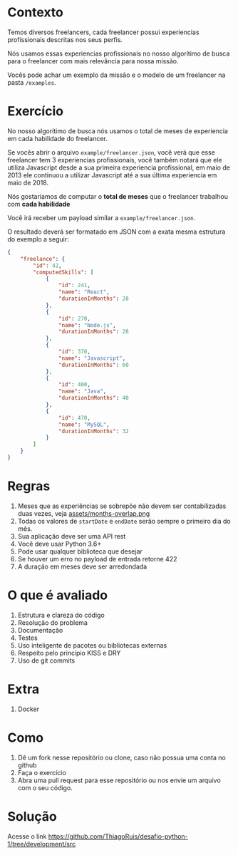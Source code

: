 # Contexto

Temos diversos freelancers, cada freelancer possui experiencias profissionais descritas nos seus perfis.

Nós usamos essas experiencias profissionais no nosso algorítimo de busca para o freelancer com mais relevância para nossa missão.

Vocês pode achar um exemplo da missão e o modelo de um freelancer na pasta `/examples`.

# Exercício

No nosso algorítimo de busca nós usamos o total de meses de experiencia em cada habilidade do freelancer.

Se vocês abrir o arquivo `example/freelancer.json`, você verá que esse freelancer tem 3 experiencias profissionais, você também notará que ele utiliza Javascript desde a sua primeira experiencia profissional, em maio de 2013 ele continuou a utilizar Javascript até a sua última experiencia em maio de 2018.

Nós gostaríamos de computar o **total de meses** que o freelancer trabalhou com **cada habilidade**

Você irá receber um payload similar a `example/freelancer.json`.

O resultado deverá ser formatado em JSON com a exata mesma estrutura do exemplo a seguir:
```json
{
    "freelance": {
        "id": 42,
        "computedSkills": [
            {
                "id": 241,
                "name": "React",
                "durationInMonths": 28
            },
            {
                "id": 270,
                "name": "Node.js",
                "durationInMonths": 28
            },
            {
                "id": 370,
                "name": "Javascript",
                "durationInMonths": 60
            },
            {
                "id": 400,
                "name": "Java",
                "durationInMonths": 40
            },
            {
                "id": 470,
                "name": "MySQL",
                "durationInMonths": 32
            }
        ]
    }
}
```

# Regras

1. Meses que as experiências se sobrepõe não devem ser contabilizadas duas vezes, veja [assets/months-overlap.png](./assets/months-overlap.png)
2. Todas os valores de `startDate` e `endDate` serão sempre o primeiro dia do mês.
3. Sua aplicação deve ser uma API rest
4. Você deve usar Python 3.6+
5. Pode usar qualquer biblioteca que desejar
6. Se houver um erro no payload de entrada retorne 422
7. A duração em meses deve ser arredondada

# O que é avaliado

1. Estrutura e clareza do código
2. Resolução do problema
3. Documentação
4. Testes
5. Uso inteligente de pacotes ou bibliotecas externas
6. Respeito pelo principio KISS e DRY
7. Uso de git commits

# Extra
1. Docker

# Como

1. Dê um fork nesse repositório ou clone, caso não possua uma conta no github
2. Faça o exercício
3. Abra uma pull request para esse repositório ou nos envie um arquivo com o seu código.

# Solução
Acesse o link https://github.com/ThiagoRuis/desafio-python-1/tree/development/src